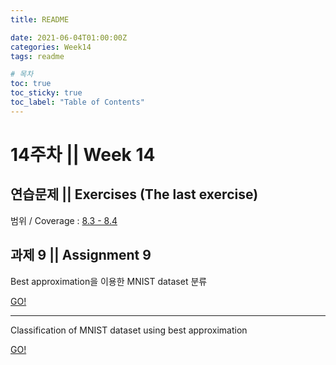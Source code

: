 ```yaml
---
title: README

date: 2021-06-04T01:00:00Z
categories: Week14
tags: readme

# 목차
toc: true  
toc_sticky: true
toc_label: "Table of Contents" 
---
```


# 14주차 || Week 14

## 연습문제 || Exercises (The last exercise)

범위 / Coverage : [8.3 - 8.4]({{site.baseurl}}/week14/ex12)


## 과제 9 || Assignment 9

Best approximation을 이용한 MNIST dataset 분류

[GO!]({{site.baseurl}}/week14/assign9)

---

Classification of MNIST dataset using best approximation

[GO!]({{site.baseurl}}/week14/assign9/#assignment-9)